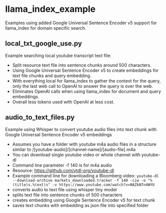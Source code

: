 # llama_index_example

Examples using added Google Universal Sentence Encoder v5 support for llama_index for domain specific search.

## local_txt_google_use.py
Example searching local youtube transcript text file:
- Split resource text file into sentence chunks around 500 characters.
- Using Google Universal Sentence Encoder v5 to create embeddings for text file chunks and query embedding.
- With everything local for llama_index to gather the context for the query, only the last web call to OpenAI to answer the query is over the web.
- Eliminates OpenAI calls when using llama_index for document and query embeddings.
- Overall less tokens used with OpenAI at less cost.

## audio_to_text_files.py
Example using Whisper to convert youtube audio files into text chunk with Google Universal Sentence Encoder v5 embeddings
- Assumes you have a folder with youtube m4a audio files in a structure similar to /[youtube-audio]/[channel-name]/[audio-file].m4a
- You can download single youtube video or whole channel with youtube-dl
- Command line parameter -f 140 is for m4a audio
- Resource: https://github.com/ytdl-org/youtube-dl
- Example command line for downloading a Bloomberg video: 
`youtube-dl --download-archive markets_downloaded.tracker -f 140 -ciw -o "%(title)s.%(ext)s" -v https://www.youtube.com/watch?v=NAZkN7n4WYU`
- converts audio to text file using whisper tiny model
- splits text file into sentence chunks of 500 characters
- creates embedding using Google Sentence Encoder v5 for text chunk
- saves text chunks with embedding as json file into specified folder
